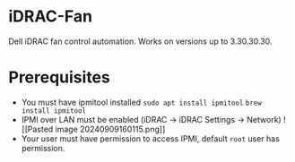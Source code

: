 # iDRAC-Fan
Dell iDRAC fan control automation. Works on versions up to 3.30.30.30.

# Prerequisites
- You must have ipmitool installed
`sudo apt install ipmitool`
`brew install ipmitool`
- IPMI over LAN must be enabled (iDRAC -> iDRAC Settings -> Network)
![[Pasted image 20240909160115.png]]
- Your user must have permission to access IPMI, default `root` user has permission.